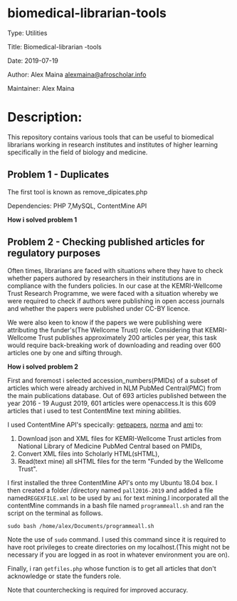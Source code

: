 # biomedical-librarian-tools

Type: Utilities

Title: Biomedical-librarian -tools

Date: 2019-07-19

Author: Alex Maina <alexmaina@afroscholar.info>

Maintainer: Alex Maina

# Description: 
This repository contains various tools that can be useful to biomedical librarians working in research institutes and institutes of higher learning specifically in the field of biology and medicine.

## Problem 1 - Duplicates

The first tool is known as remove_dipicates.php

Dependencies: PHP 7,MySQL, ContentMine API


**How i solved problem 1**

## Problem 2 - Checking published articles for regulatory purposes


Often times, librarians are faced with situations where they have to check whether papers authored by researchers in their institutions are in compliance with the funders policies. In our case at the KEMRI-Wellcome Trust Research Programme, we were faced with a situation whereby we were required to check if authors were publishing in open access journals and whether the papers were published under CC-BY licence.

We were also keen to know if the papers we were publishing were attributing the funder's(The Wellcome Trust) role. Considering that KEMRI-Wellcome Trust publishes approximately 200 articles per year, this task would require back-breaking work of downloading and reading over 600 articles one by one and sifting through.

**How i solved problem 2**

First and foremost i selected accession_numbers(PMIDs) of a subset of articles which were already archived in NLM PubMed Central(PMC) from the main publications database. Out of 693 articles published between the year 2016 - 19 August 2019, 601 articles were openaccess.It is this 609 articles that i used to test ContentMine text mining abilities.

I used ContentMine API's specically: [getpapers](https://github.com/ContentMine/workshop-resources/blob/master/software-tutorials/getpapers/README.md), [norma](https://github.com/ContentMine/workshop-resources/blob/master/software-tutorials/norma/README.md) and [ami](https://github.com/ContentMine/workshop-resources/tree/master/software-tutorials/ami) to:
1. Download json and XML files for KEMRI-Wellcome Trust articles from National Library of Medicine PubMed Central based on PMIDs,
2. Convert XML files into Scholarly HTML(sHTML),
3. Read(text mine) all sHTML files for the term "Funded by the Wellcome Trust".

I first installed the three ContentMine API's onto my Ubuntu 18.04 box. I then created a folder /directory named `pall2016-2019` and added a file named`REGEXFILE.xml` to be used by `ami` for text mining.I incorporated all the contentMine commands in a bash file named `programmeall.sh` and ran the script on the terminal as follows. 

`sudo bash /home/alex/Documents/programmeall.sh`

Note the use of `sudo` command. I used this command since it is required to have root privileges to create directories on my localhost.(This might not be necessary if you are logged in as root in whatever environment you are on).

Finally, i ran `getfiles.php` whose function is to get all articles that don't acknowledge or state the funders role.

Note that counterchecking is required for improved accuracy.




